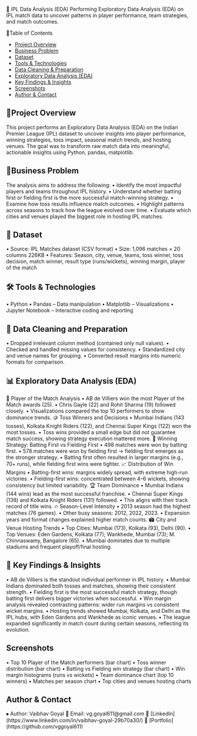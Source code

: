 🏏 IPL Data Analysis (EDA)
Performing Exploratory Data Analysis (EDA) on IPL match data to uncover patterns in player performance, team strategies, and match outcomes.

📑Table of Contents
- <a href="#overview"> Project Overview </a>
- <a href="#business-problem"> Business Problem </a>
- <a href="#dataset">Dataset</a>
- <a href="#tools--technologies">Tools & Technologies</a>
- <a href="#data-cleaning--preparation">Data Cleaning & Preparation</a>
- <a href="#exploratory-data-analysis-eda">Exploratory Data Analysis (EDA)</a>
- <a href="#key-findings"> Key Findings & Insights </a>
- <a href="#screenshots">Screenshots</a>
- <a href="#author--contact"> Author & Contact </a>
<h2><a class="anchor" id="overview"></a>🔎Project Overview</h2>
This project performs an Exploratory Data Analysis (EDA) on the Indian Premier League (IPL) dataset to uncover insights into player performance, winning strategies, toss impact, seasonal match trends, and hosting venues.
The goal was to transform raw match data into meaningful, actionable insights using Python, pandas, matplotlib.
<h2><a class="anchor" id="business-problem"></a>🎯Business Problem</h2>
The analysis aims to address the following:
•	Identify the most impactful players and teams throughout IPL history.
• Understand whether batting first or fielding first is the more successful match-winning strategy.
•	Examine how toss results influence match outcomes.
•	Highlight patterns across seasons to track how the league evolved over time.
•	Evaluate which cities and venues played the biggest role in hosting IPL matches.
<h2><a class="anchor" id="dataset"></a>📂 Dataset</h2>
•	Source: IPL Matches dataset (CSV format)
•	Size: 1,096 matches × 20 columns 226KB
•	Features: Season, city, venue, teams, toss winner, toss decision, match winner, result type (runs/wickets), winning margin, player of the match
<h2><a class="anchor" id="tools--technologies"></a>🛠 Tools & Technologies</h2>
•	Python
•	Pandas – Data manipulation
•	Matplotlib – Visualizations
•	Jupyter Notebook – Interactive coding and reporting
<h2><a class="anchor" id="data-cleaning--preparation"></a>🧹 Data Cleaning and Preparation</h2>
•	Dropped irrelevant column method (contained only null values).
•	Checked and handled missing values for consistency.
•	Standardized city and venue names for grouping.
•	Converted result margins into numeric formats for comparison.
<h2><a class="anchor" id="exploratory-data-analysis-eda"></a>📊 Exploratory Data Analysis (EDA)</h2>
🏅 Player of the Match Analysis
•	AB de Villiers won the most Player of the Match awards (25).
•	Chris Gayle (22) and Rohit Sharma (19) followed closely.
•	Visualizations compared the top 10 performers to show dominance trends.
🪙 Toss Winners and Decisions
•	Mumbai Indians (143 tosses), Kolkata Knight Riders (122), and Chennai Super Kings (122) won the most tosses.
•	Toss wins provided a small edge but did not guarantee match success, showing strategy execution mattered more.
🧠 Winning Strategy: Batting First vs Fielding First
•	498 matches were won by batting first.
•	578 matches were won by fielding first → fielding first emerges as the stronger strategy.
•	Batting first often resulted in larger margins (e.g., 70+ runs), while fielding first wins were tighter.
📈 Distribution of Win Margins
•	Batting-first wins: margins widely spread, with extreme high-run victories.
•	Fielding-first wins: concentrated between 4–6 wickets, showing consistency but limited variability.
🏆 Team Dominance
•	Mumbai Indians (144 wins) lead as the most successful franchise.
•	Chennai Super Kings (138) and Kolkata Knight Riders (131) followed.
•	This aligns with their track record of title wins.
🔥 Season-Level Intensity
•	2013 season had the highest matches (76 games).
•	Other busy seasons: 2012, 2022, 2023.
•	Expansion years and format changes explained higher match counts.
🏟️ City and Venue Hosting Trends
•	Top Cities: Mumbai (173), Kolkata (93), Delhi (90).
•	Top Venues: Eden Gardens, Kolkata (77); Wankhede, Mumbai (73); M. Chinnaswamy, Bangalore (65).
•	Mumbai dominates due to multiple stadiums and frequent playoff/final hosting.
<h2><a class="key-findings" id=""></a>📌 Key Findings & Insights</h2>
•	AB de Villiers is the standout individual performer in IPL history.
•	Mumbai Indians dominated both tosses and matches, showing their consistent strength.
•	Fielding first is the most successful match strategy, though batting first delivers bigger victories when successful.
•	Win margin analysis revealed contrasting patterns: wider run margins vs consistent wicket margins.
•	Hosting trends showed Mumbai, Kolkata, and Delhi as the IPL hubs, with Eden Gardens and Wankhede as iconic venues.
•	The league expanded significantly in match count during certain seasons, reflecting its evolution.


<h2><a class="anchor" id="screenshots"></a>Screenshots</h2>
•	Top 10 Player of the Match performers (bar chart)
•	Toss winner distribution (bar chart)
•	Batting vs Fielding win strategy (bar chart)
•	Win margin histograms (runs vs wickets)
•	Team dominance chart (top 10 winners)
•	Matches per season chart
•	Top cities and venues hosting charts

<h2><a class="anchor" id="author--contact"></a>Author & Contact</h2>
⦁	Author: Vaibhav Goyal
📧 Email: vg.goyal611@gmail.com
🔗 [LinkedIn](https://www.linkedin.com/in/vaibhav-goyal-29b70a30/)  
🔗 [Portfolio](https://github.com/vggoyal611)